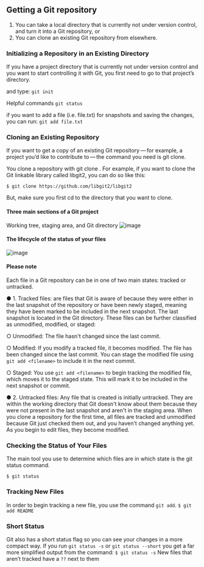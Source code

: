 ## Getting a Git repository
1. You can take a local directory that is currently not under version control, and turn it into a Git repository, or
2. You can clone an existing Git repository from elsewhere.
### Initializing a Repository in an Existing Directory
If you have a project directory that is currently not under version control and you want to start controlling it with Git, you first need to go to that project’s directory.

and type:  ```git init```

Helpful commands
```git status```

if you want to add a file (i.e. file.txt) for snapshots and saving the changes, you can run: ```git add file.txt```

### Cloning an Existing Repository
If you want to get a copy of an existing Git repository — for example, a project you’d like to contribute to — the command you need is git clone.

You clone a repository with git clone . For example, if you want to clone the Git linkable library called libgit2, you can do so like this:

```$ git clone https://github.com/libgit2/libgit2```

But, make sure you first cd to the directory that you want to clone.

#### Three main sections of a Git project 
Working tree, staging area, and Git directory
![image](https://github.com/user-attachments/assets/cc99537b-82bd-46fd-96fe-8362c064691a)


#### The lifecycle of the status of your files
![image](https://github.com/user-attachments/assets/08763e5e-73f9-4a81-8340-8820e5e398d2)

#### Please note

Each file in a Git repository can be in one of two main states: tracked or untracked.

● 1. Tracked files: are files that Git is aware of because they were either in the last snapshot of the repository or have been newly staged, meaning they have been marked to be included in the next snapshot. The last snapshot is located in the Git directory. These files can be further classified as unmodified, modified, or staged:

○ Unmodified: The file hasn't changed since the last commit.

○ Modified: If you modify a tracked file, it becomes modified. The file has been changed since the last commit. You can stage the modified file using ```git add <filename>``` to include it in the next commit.

○ Staged: You use ```git add <filename>``` to begin tracking the modified file, which moves it to the staged state. This will mark it to be included in the next snapshot or commit. 

● 2. Untracked files: Any file that is created is initially untracked. They are within the working directory that Git doesn't know about them because they were not present in the last snapshot and aren't in the staging area. When you clone a repository for the first time, all files are tracked and unmodified because Git just checked them out, and you haven't changed anything yet. As you begin to edit files, they become modified.


### Checking the Status of Your Files
The main tool you use to determine which files are in which state is the git status command.

```$ git status```

### Tracking New Files
In order to begin tracking a new file, you use the command ```git add```.
```$ git add README```
### Short Status
Git also has a short status flag so you can see your changes in a more compact way. If you run ```git status -s``` or ```git status --short``` you get a far more simplified output from the command:
```$ git status -s```
New files that aren’t tracked have a ```??``` next to them
